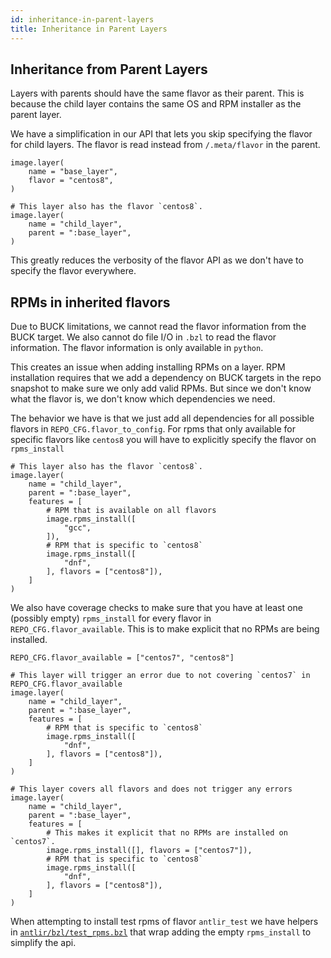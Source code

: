 ```yaml
---
id: inheritance-in-parent-layers
title: Inheritance in Parent Layers
---
```


## Inheritance from Parent Layers

Layers with parents should have the same flavor as their parent.
This is because the child layer contains the same OS and RPM
installer as the parent layer.

We have a simplification in our API that lets you skip specifying
the flavor for child layers. The flavor is read instead from
`/.meta/flavor` in the parent.

```
image.layer(
    name = "base_layer",
    flavor = "centos8",
)

# This layer also has the flavor `centos8`.
image.layer(
    name = "child_layer",
    parent = ":base_layer",
)
```

This greatly reduces the verbosity of the flavor API as we don't have
to specify the flavor everywhere.

## RPMs in inherited flavors

Due to BUCK limitations, we cannot read the flavor information
from the BUCK target. We also cannot do file I/O in `.bzl` to read
the flavor information. The flavor information is only available
in `python`.

This creates an issue when adding installing RPMs on a layer.
RPM installation requires that we add a dependency on BUCK targets
in the repo snapshot to make sure we only add valid RPMs. But since
we don't know what the flavor is, we don't know which dependencies we need.

The behavior we have is that we just add all dependencies for all possible
flavors in `REPO_CFG.flavor_to_config`. For rpms that only available for specific
flavors like `centos8` you will have to explicitly specify the flavor on `rpms_install`

```
# This layer also has the flavor `centos8`.
image.layer(
    name = "child_layer",
    parent = ":base_layer",
    features = [
        # RPM that is available on all flavors
        image.rpms_install([
            "gcc",
        ]),
        # RPM that is specific to `centos8`
        image.rpms_install([
            "dnf",
        ], flavors = ["centos8"]),
    ]
)
```

We also have coverage checks to make sure that you have at least one (possibly empty)
`rpms_install` for every flavor in `REPO_CFG.flavor_available`. This is to make
explicit that no RPMs are being installed.

```
REPO_CFG.flavor_available = ["centos7", "centos8"]

# This layer will trigger an error due to not covering `centos7` in REPO_CFG.flavor_available
image.layer(
    name = "child_layer",
    parent = ":base_layer",
    features = [
        # RPM that is specific to `centos8`
        image.rpms_install([
            "dnf",
        ], flavors = ["centos8"]),
    ]
)

# This layer covers all flavors and does not trigger any errors
image.layer(
    name = "child_layer",
    parent = ":base_layer",
    features = [
        # This makes it explicit that no RPMs are installed on `centos7`.
        image.rpms_install([], flavors = ["centos7"]),
        # RPM that is specific to `centos8`
        image.rpms_install([
            "dnf",
        ], flavors = ["centos8"]),
    ]
)
```

When attempting to install test rpms of flavor `antlir_test` we have helpers in [`antlir/bzl/test_rpms.bzl`](/docs/api/test_rpms)
that wrap adding the empty `rpms_install` to simplify the api.

